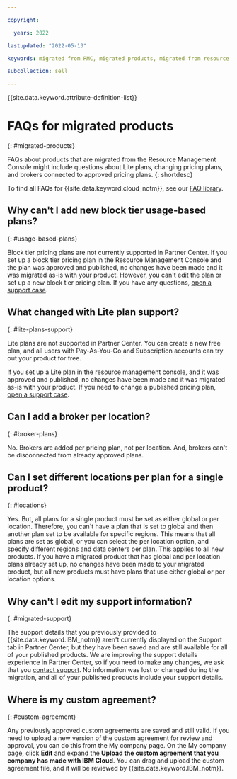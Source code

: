 ```yaml
---

copyright:

  years: 2022

lastupdated: "2022-05-13"

keywords: migrated from RMC, migrated products, migrated from resource management console, migration changes

subcollection: sell

---
```


{{site.data.keyword.attribute-definition-list}}

# FAQs for migrated products
{: #migrated-products}

FAQs about products that are migrated from the Resource Management Console might include questions about Lite plans, changing pricing plans, and brokers connected to approved pricing plans.
{: shortdesc}

To find all FAQs for {{site.data.keyword.cloud_notm}}, see our [FAQ library](/docs/faqs).

## Why can't I add new block tier usage-based plans?
{: #usage-based-plans}

Block tier pricing plans are not currently supported in Partner Center. If you set up a block tier pricing plan in the Resource Management Console and the plan was approved and published, no changes have been made and it was migrated as-is with your product. However, you can't edit the plan or set up a new block tier pricing plan. If you have any questions, [open a support case](https://test.cloud.ibm.com/docs/sell?topic=sell-get-pc-support#pc-support-case).

## What changed with Lite plan support?
{: #lite-plans-support}

Lite plans are not supported in Partner Center. You can create a new free plan, and all users with Pay-As-You-Go and Subscription accounts can try out your product for free.

If you set up a Lite plan in the resource management console, and it was approved and published, no changes have been made and it was migrated as-is with your product. If you need to change a published pricing plan, [open a support case](/docs/sell?topic=sell-get-pc-support#pc-support-case).

## Can I add a broker per location?
{: #broker-plans}

No. Brokers are added per pricing plan, not per location. And, brokers can't be disconnected from already approved plans.

## Can I set different locations per plan for a single product?
{: #locations}

Yes. But, all plans for a single product must be set as either global or per location. Therefore, you can't have a plan that is set to global and then another plan set to be available for specific regions. This means that all plans are set as global, or you can select the per location option, and specify different regions and data centers per plan. This applies to all new products. If you have a migrated product that has global and per location plans already set up, no changes have been made to your migrated product, but all new products must have plans that use either global or per location options.


## Why can't I edit my support information?
{: #migrated-support}

The support details that you previously provided to {{site.data.keyword.IBM_notm}} aren't currently displayed on the Support tab in Partner Center, but they have been saved and are still available for all of your published products. We are improving the support details experience in Partner Center, so if you need to make any changes, we ask that you [contact support](/docs/sell?topic=sell-get-pc-support#pc-support-case). No information was lost or changed during the migration, and all of your published products include your support details.

## Where is my custom agreement?
{: #custom-agreement}

Any previously approved custom agreements are saved and still valid. If you need to upload a new version of the custom agreement for review and approval, you can do this from the My company page. On the My company page, click **Edit** and expand the **Upload the custom agreement that you company has made with IBM Cloud**. You can drag and upload the custom agreement file, and it will be reviewed by {{site.data.keyword.IBM_notm}}.
